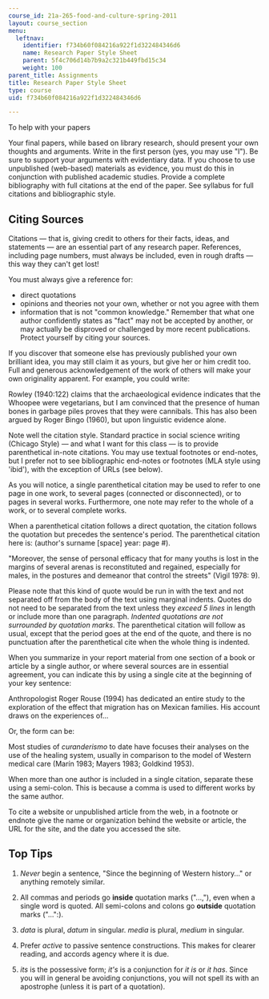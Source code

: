 ```yaml
---
course_id: 21a-265-food-and-culture-spring-2011
layout: course_section
menu:
  leftnav:
    identifier: f734b60f084216a922f1d322484346d6
    name: Research Paper Style Sheet
    parent: 5f4c706d14b7b9a2c321b449fbd15c34
    weight: 100
parent_title: Assignments
title: Research Paper Style Sheet
type: course
uid: f734b60f084216a922f1d322484346d6

---
```


To help with your papers

Your final papers, while based on library research, should present your own thoughts and arguments. Write in the first person (yes, you may use "I"). Be sure to support your arguments with evidentiary data. If you choose to use unpublished (web-based) materials as evidence, you must do this in conjunction with published academic studies. Provide a complete bibliography with full citations at the end of the paper. See syllabus for full citations and bibliographic style.

Citing Sources
--------------

Citations — that is, giving credit to others for their facts, ideas, and statements — are an essential part of any research paper. References, including page numbers, must always be included, even in rough drafts — this way they can't get lost!

You must always give a reference for:

*   direct quotations
*   opinions and theories not your own, whether or not you agree with them
*   information that is not "common knowledge." Remember that what one author confidently states as "fact" may not be accepted by another, or may actually be disproved or challenged by more recent publications. Protect yourself by citing your sources.

If you discover that someone else has previously published your own brilliant idea, you may still claim it as yours, but give her or him credit too. Full and generous acknowledgement of the work of others will make your own originality apparent. For example, you could write:

Rowley (1940:122) claims that the archaeological evidence indicates that the Whoopee were vegetarians, but I am convinced that the presence of human bones in garbage piles proves that they were cannibals. This has also been argued by Roger Bingo (1960), but upon linguistic evidence alone.

Note well the citation style. Standard practice in social science writing (Chicago Style) — and what I want for this class — is to provide parenthetical in-note citations. You may use textual footnotes or end-notes, but I prefer not to see bibliographic end-notes or footnotes (MLA style using 'ibid'), with the exception of URLs (see below).

As you will notice, a single parenthetical citation may be used to refer to one page in one work, to several pages (connected or disconnected), or to pages in several works. Furthermore, one note may refer to the whole of a work, or to several complete works.

When a parenthetical citation follows a direct quotation, the citation follows the quotation but precedes the sentence's period. The parenthetical citation here is: (author's surname \[space\] year: page #).

"Moreover, the sense of personal efficacy that for many youths is lost in the margins of several arenas is reconstituted and regained, especially for males, in the postures and demeanor that control the streets" (Vigil 1978: 9).

Please note that this kind of quote would be run in with the text and not separated off from the body of the text using marginal indents. Quotes do not need to be separated from the text unless they _exceed 5 lines_ in length or include more than one paragraph. _Indented quotations are not surrounded by quotation marks_. The parenthetical citation will follow as usual, except that the period goes at the end of the quote, and there is no punctuation after the parenthetical cite when the whole thing is indented.

When you summarize in your report material from one section of a book or article by a single author, or where several sources are in essential agreement, you can indicate this by using a single cite at the beginning of your key sentence:

Anthropologist Roger Rouse (1994) has dedicated an entire study to the exploration of the effect that migration has on Mexican families. His account draws on the experiences of...

Or, the form can be:

Most studies of _curanderismo_ to date have focuses their analyses on the use of the healing system, usually in comparison to the model of Western medical care (Marín 1983; Mayers 1983; Goldkind 1953).

When more than one author is included in a single citation, separate these using a semi-colon. This is because a comma is used to different works by the same author.

To cite a website or unpublished article from the web, in a footnote or endnote give the name or organization behind the website or article, the URL for the site, and the date you accessed the site.

Top Tips
--------

1.  _Never_ begin a sentence, "Since the beginning of Western history…" or anything remotely similar.  
    
2.  All commas and periods go **inside** quotation marks ("...,"), even when a single word is quoted. All semi-colons and colons go **outside** quotation marks ("...":).  
    
3.  _data_ is plural, _datum_ in singular. _media_ is plural, _medium_ in singular.  
    
4.  Prefer _active_ to passive sentence constructions. This makes for clearer reading, and accords agency where it is due.  
    
5.  _its_ is the possessive form; _it's_ is a conjunction for _it is_ or _it has_. Since you will in general be avoiding conjunctions, you will not spell its with an apostrophe (unless it is part of a quotation).